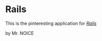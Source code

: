 # Rails

This is the pinteresting application for [*Rails*](http://guides.rubyonrails.org/index.html)

by Mr. NOICE

